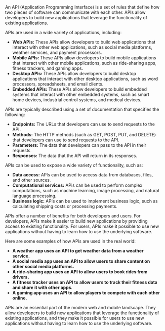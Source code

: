 An API (Application Programming Interface) is a set of rules that define how two pieces of software can communicate with each other. APIs allow developers to build new applications that leverage the functionality of existing applications.

APIs are used in a wide variety of applications, including:

* **Web APIs:** These APIs allow developers to build web applications that interact with other web applications, such as social media platforms, weather services, and payment processors.
* **Mobile APIs:** These APIs allow developers to build mobile applications that interact with other mobile applications, such as ride-sharing apps, fitness trackers, and gaming apps.
* **Desktop APIs:** These APIs allow developers to build desktop applications that interact with other desktop applications, such as word processors, spreadsheets, and email clients.
* **Embedded APIs:** These APIs allow developers to build embedded systems that interact with other embedded systems, such as smart home devices, industrial control systems, and medical devices.

APIs are typically described using a set of documentation that specifies the following:

* **Endpoints:** The URLs that developers can use to send requests to the API.
* **Methods:** The HTTP methods (such as GET, POST, PUT, and DELETE) that developers can use to send requests to the API.
* **Parameters:** The data that developers can pass to the API in their requests.
* **Responses:** The data that the API will return in its responses.

APIs can be used to expose a wide variety of functionality, such as:

* **Data access:** APIs can be used to access data from databases, files, and other sources.
* **Computational services:** APIs can be used to perform complex computations, such as machine learning, image processing, and natural language processing.
* **Business logic:** APIs can be used to implement business logic, such as calculating shipping costs or processing payments.

APIs offer a number of benefits for both developers and users. For developers, APIs make it easier to build new applications by providing access to existing functionality. For users, APIs make it possible to use new applications without having to learn how to use the underlying software.

Here are some examples of how APIs are used in the real world:

* **A weather app uses an API to get weather data from a weather service.**
* **A social media app uses an API to allow users to share content on other social media platforms.**
* **A ride-sharing app uses an API to allow users to book rides from drivers.**
* **A fitness tracker uses an API to allow users to track their fitness data and share it with other apps.**
* **A gaming app uses an API to allow players to compete with each other online.**

APIs are an essential part of the modern web and mobile landscape. They allow developers to build new applications that leverage the functionality of existing applications, and they make it possible for users to use new applications without having to learn how to use the underlying software.
